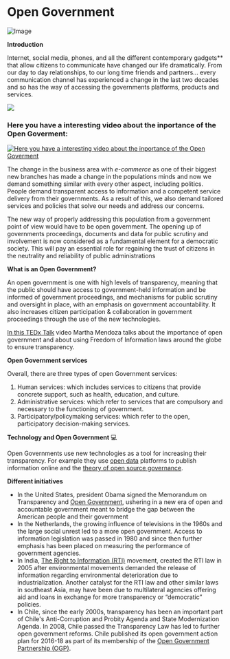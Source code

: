 # Open Government

![Image](https://www.google.com/url?sa=i&rct=j&q=&esrc=s&source=images&cd=&ved=2ahUKEwja9ufE8e7aAhUEwBQKHTiWAloQjRx6BAgBEAU&url=https%3A%2F%2Fwww.toronto.ca%2Fcity-government%2Faccountability-operations-customer-service%2Fget-involved-how-government-works%2Fopen-government%2F&psig=AOvVaw0yxe24EEVByLhMFz6muvqv&ust=1525620537152769)

**Introduction**

Internet, social media, phones, and all the different contemporary gadgets** that allow citizens to communicate have changed our life dramatically. From our day to day relationships, to our long time friends and partners... every communication channel has experienced a change in the last two decades and so has the way of accessing the governments platforms, products and services.


<a href="https://veritasonline.com.mx/wp-content/uploads/2013/10/consejoad1-680x365_c.jpg"><img src="https://veritasonline.com.mx/wp-content/uploads/2013/10/consejoad1-680x365_c.jpg" /></a>

### Here you have a interesting video about the inportance of the Open Goverment:

[![Here you have a interesting video about the inportance of the Open Goverment](https://img.youtube.com/vi/KzDE7D52zlA/0.jpg)](https://www.youtube.com/watch?v=KzDE7D52zlA)

The change in the business area with _e-commerce_ as one of their biggest new branches has made a change in the populations minds and now we demand something similar with every other aspect, including politics. People demand transparent access to information and a competent service delivery from their governments. As a result of this, we also demand tailored services and policies that solve our needs and address our concerns.  

The new way of properly addressing this population from a government point of view would have to be open government. The opening up of governments proceedings, documents and data for public scrutiny and involvement is now considered as a fundamental element for a democratic society. This will pay an essential role for regaining the trust of citizens in the neutrality and reliability of public administrations

**What is an Open Government?**

An open government is one with high levels of transparency, meaning that the public should have access to government-held information and be informed of government proceedings, and mechanisms for public scrutiny and oversight in place, with an emphasis on government accountability. It also increases citizen participation & collaboration in government proceedings through the use of the new technologies.  

[In this TEDx Talk](https://www.youtube.com/watch?v=KzDE7D52zlA) video Martha Mendoza talks about the importance of open government and about using Freedom of Information laws around the globe to ensure transparency.

**Open Government services**

Overall, there are three types of open Government services:
1. Human services: which includes services to citizens that provide concrete support, such as health, education, and culture.
2. Administrative services: which refer to services that are compulsory and necessary to the functioning of government.
3. Participatory/policymaking services: which refer to the open, participatory decision-making services.


**Technology and Open Government** :computer:

Open Governments use new technologies as a tool for increasing their transparency. For example they use [open data](https://en.wikipedia.org/wiki/Open_data) platforms to publish information online and the [theory of open source governance](https://en.wikipedia.org/wiki/Open-source_governance).

**Different initiatives**
- In the United States, president Obama signed the Memorandum on Transparency and [Open Government](http://www.presidency.ucsb.edu/ws/index.php?pid=85677), ushering in a new era of open and accountable government meant to bridge the gap between the American people and their government
- In the Netherlands, the growing influence of televisions in the 1960s and the large social unrest led to a more open government. Access to information legislation was passed in 1980 and since then further emphasis has been placed on measuring the performance of government agencies.
- In India, [The Right to Information (RTI)](http://rti.gov.in) movement, created the RTI law in 2005 after environmental movements demanded the release of information regarding environmental deterioration due to industrialization. Another catalyst for the RTI law and other similar laws in southeast Asia, may have been due to multilateral agencies offering aid and loans in exchange for more transparency or “democratic” policies.
- In Chile, since the early 2000s, transparency has been an important part of Chile's Anti-Corruption and Probity Agenda and State Modernization Agenda. In 2008, Chile passed the Transparency Law has led to further open government reforms. Chile published its open government action plan for 2016-18 as part of its membership of the [Open Government Partnership (OGP)](https://www.opengovpartnership.org).
